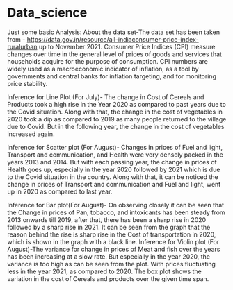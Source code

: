 # Data_science
Just some basic Analysis:
About the data set-The data set has been taken from - https://data.gov.in/resource/all-indiaconsumer-price-index-ruralurban up to November 2021. Consumer Price Indices (CPI) measure changes over time in the general level of prices of goods and services that households acquire for the
purpose of consumption. CPI numbers are widely used as a macroeconomic indicator of inflation, as
a tool by governments and central banks for inflation targeting, and for monitoring price stability.

Inference for Line Plot (For July)- The change in Cost of Cereals and Products took a high rise in the
Year 2020 as compared to past years due to the Covid situation. Along with that, the change in the cost
of vegetables in 2020 took a dip as compared to 2019 as many people returned to the village due to
Covid. But in the following year, the change in the cost of vegetables increased again.

Inference for Scatter plot (For August)- Changes in prices of Fuel and light, Transport and
communication, and Health were very densely packed in the years 2013 and 2014. But with each
passing year, the change in prices of Health goes up, especially in the year 2020 followed by 2021
which is due to the Covid situation in the country. Along with that, it can be noticed the change in
prices of Transport and communication and Fuel and light, went up in 2020 as compared to last year.

Inference for Bar plot(For August)- On observing closely it can be seen that the Change in prices of Pan,
tobacco, and intoxicants has been steady from 2013 onwards till 2019, after that, there has been a
sharp rise in 2020 followed by a sharp rise in 2021. It can be seen from the graph that the reason
behind the rise is sharp rise in the Cost of transportation in 2020, which is shown in the graph with a black line.
Inference for Violin plot (For August)-The variance for change in prices of Meat and fish over the
years has been increasing at a slow rate. But especially in the year 2020, the variance is too high as
can be seen from the plot. With prices fluctuating less in the year 2021, as compared to 2020.
The box plot shows the variation in the cost of Cereals and products over the given time span.
